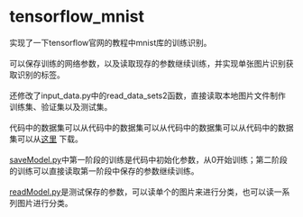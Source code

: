 # tensorflow_mnist
实现了一下tensorflow官网的教程中mnist库的训练识别。
<br><br>可以保存训练的网络参数，以及读取现存的参数继续训练，并实现单张图片识别获取识别的标签。
<br><br>还修改了input_data.py中的read_data_sets2函数，直接读取本地图片文件制作训练集、验证集以及测试集。
<br><br>代码中的数据集可以从代码中的数据集可以从代码中的数据集可以从代码中的数据集可以从[这里](http://pan.baidu.com/s/1ctbTTG) 下载。
<br><br>[saveModel.py](https://github.com/FurryZhang/tensorflow_mnist/blob/master/saveModel.py)中第一阶段的训练是代码中初始化参数，从0开始训练；第二阶段的训练可以直接读取第一阶段中保存的参数继续训练。
<br><br>[readModel.py](https://github.com/FurryZhang/tensorflow_mnist/blob/master/readModel.py)是测试保存的参数，可以读单个的图片来进行分类，也可以读一系列图片进行分类。
